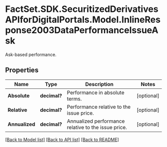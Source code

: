 # FactSet.SDK.SecuritizedDerivativesAPIforDigitalPortals.Model.InlineResponse2003DataPerformanceIssueAsk
Ask-based performance.

## Properties

Name | Type | Description | Notes
------------ | ------------- | ------------- | -------------
**Absolute** | **decimal?** | Performance in absolute terms. | [optional] 
**Relative** | **decimal?** | Performance relative to the issue price. | [optional] 
**Annualized** | **decimal?** | Annualized performance relative to the issue price. | [optional] 

[[Back to Model list]](../README.md#documentation-for-models) [[Back to API list]](../README.md#documentation-for-api-endpoints) [[Back to README]](../README.md)

